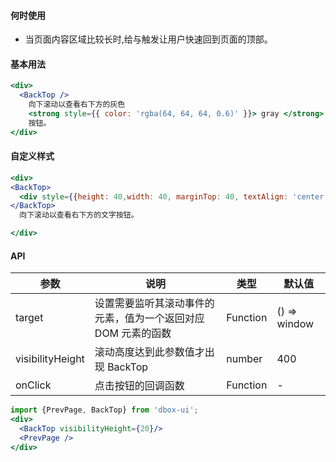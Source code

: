 #### **何时使用**

- 当页面内容区域比较长时,给与触发让用户快速回到页面的顶部。

#### **基本用法**

```jsx
<div>
  <BackTop />
    向下滚动以查看右下方的灰色
    <strong style={{ color: 'rgba(64, 64, 64, 0.6)' }}> gray </strong>
    按钮。
</div>
```

#### **自定义样式**

```jsx
<div>
<BackTop>
  <div style={{height: 40,width: 40, marginTop: 40, textAlign: 'center',borderRadius: 4,fontSize: 20,backgroundColor: '#13B886',color: '#fff',lineHeight: '40px', fontSize: 14}}>返回</div>
</BackTop>
  向下滚动以查看右下方的文字按钮。

</div>
```

#### **API**

| 参数 | 说明 | 类型 | 默认值 |
| --- | --- | --- | --- |
| target | 设置需要监听其滚动事件的元素，值为一个返回对应 DOM 元素的函数 | Function | () => window |
| visibilityHeight | 滚动高度达到此参数值才出现 BackTop | number | 400 |
| onClick | 点击按钮的回调函数 | Function | - |

```jsx noeditor
import {PrevPage, BackTop} from 'dbox-ui';
<div>
  <BackTop visibilityHeight={20}/>
  <PrevPage />
</div>
```
